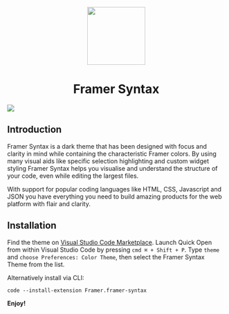 
<p align="center">
  <img src="https://raw.githubusercontent.com/framer/syntax-vsc/master/logo.png?token=ABICIx_8nmoNZQ_e5zUhhHAFglt22RGPks5a4KLXwA%3D%3D" width="134" height="134"/>
</p>
<h1 align="center">Framer Syntax</h1>

<img src="https://github.com/framer/framersyntax/raw/master/framer-syntax.jpg" />

## Introduction

Framer Syntax is a dark theme that has been designed with focus and clarity in mind while containing the characteristic Framer colors. By using many visual aids like specific selection highlighting and custom widget styling Framer Syntax helps you visualise and understand the structure of your code, even while editing the largest files.

With support for popular coding languages like HTML, CSS, Javascript and JSON you have everything you need to build amazing products for the web platform with flair and clarity.

## Installation

Find the theme on [Visual Studio Code Marketplace](https://marketplace.visualstudio.com/items?itemName=Framer.framer-syntax). Launch Quick Open from within Visual Studio Code by pressing `cmd ⌘ + Shift + P`. Type `theme` and `choose Preferences: Color Theme`, then select the Framer Syntax Theme from the list.

Alternatively install via CLI:
```
code --install-extension Framer.framer-syntax
```

**Enjoy!**
